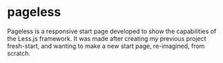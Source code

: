 # pageless
Pageless is a responsive start page developed to show the capabilities of the Less.js framework. It was made after creating my previous project fresh-start, and wanting to make a new start page, re-imagined, from scratch.
